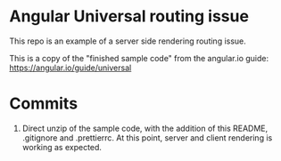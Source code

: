 # Angular Universal routing issue

This repo is an example of a server side rendering routing issue.

This is a copy of the "finished sample code" from the angular.io guide: https://angular.io/guide/universal

# Commits

1. Direct unzip of the sample code, with the addition of this README, .gitignore and .prettierrc.  At this point, server and client rendering is working as expected.


